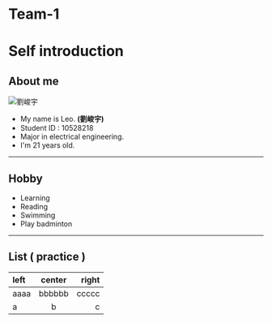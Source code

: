 # Team-1

# Self introduction

## About me
![劉峻宇](https://scontent.ftpe10-1.fna.fbcdn.net/v/t1.0-9/13754428_897155820392734_7716635049004032367_n.jpg?_nc_cat=107&_nc_sid=85a577&_nc_ohc=hiX1lOFdNPsAX95GOsw&_nc_ht=scontent.ftpe10-1.fna&oh=45b658cb49868508fb97d77a53a8fd53&oe=5E8F11AB "Facebook")
- My name is Leo. **(劉峻宇)**
- Student ID : 10528218 
- Major in electrical engineering.
- I'm 21 years old.

***

## Hobby
- Learning
- Reading
- Swimming
- Play badminton

***
## List ( practice ) 

| left | center | right |
| :--- | :----: | ----: |
| aaaa | bbbbbb | ccccc |
| a    | b      | c     |
